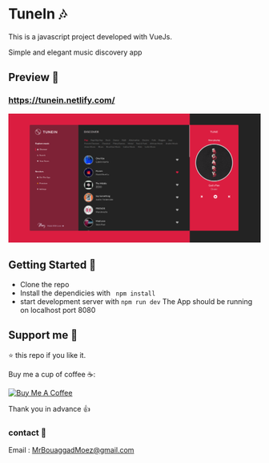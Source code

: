 # TuneIn 🎶
This is a javascript project developed with VueJs.

Simple and elegant music discovery app

## Preview 📸
### https://tunein.netlify.com/
<img src="public/app.png" >

## Getting Started 🚀

- Clone the repo
- Install the dependicies with ``` npm install```
- start development server with ``` npm run dev ```
 The App should be running on localhost port 8080
 
## Support me 👊

⭐ this repo if you like it.

Buy me a cup of coffee ☕️:

<a href="https://www.buymeacoffee.com/bq6EgoCp0" target="_blank"><img src="https://bmc-cdn.nyc3.digitaloceanspaces.com/BMC-button-images/custom_images/orange_img.png" alt="Buy Me A Coffee" style="height: auto !important;width: auto !important;" ></a>

Thank you in advance 👍

### contact 📧
Email : MrBouaggadMoez@gmail.com
